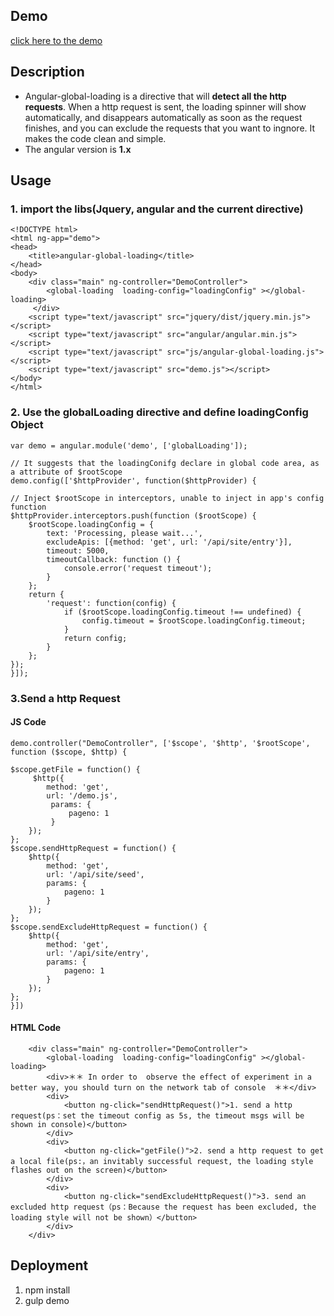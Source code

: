 ## Demo
[click here to the demo](http://jsrun.net/GhYKp/show)

## Description
+ Angular-global-loading is a directive that will **detect all the http requests**. When a http request is sent, the loading spinner will show automatically, and disappears automatically as soon as the request finishes, and you can exclude the requests that you want to ingnore. It makes the code clean and simple.
+ The angular version is **1.x**

## Usage
### 1. import the libs(Jquery, angular and the current directive)
	<!DOCTYPE html>
	<html ng-app="demo">
    <head>
        <title>angular-global-loading</title>
    </head>
    <body>
        <div class="main" ng-controller="DemoController">
            <global-loading  loading-config="loadingConfig" ></global-loading>
         </div>
        <script type="text/javascript" src="jquery/dist/jquery.min.js"></script>
        <script type="text/javascript" src="angular/angular.min.js"></script>
        <script type="text/javascript" src="js/angular-global-loading.js"></script>
        <script type="text/javascript" src="demo.js"></script>
    </body>
    </html>

### 2. Use the globalLoading directive and define loadingConfig Object
    var demo = angular.module('demo', ['globalLoading']);

    // It suggests that the loadingConifg declare in global code area, as a attribute of $rootScope
    demo.config(['$httpProvider', function($httpProvider) {

    // Inject $rootScope in interceptors, unable to inject in app's config function
    $httpProvider.interceptors.push(function ($rootScope) {
        $rootScope.loadingConfig = {
            text: 'Processing, please wait...',
            excludeApis: [{method: 'get', url: '/api/site/entry'}],
            timeout: 5000,
            timeoutCallback: function () {
                console.error('request timeout');
            }
        };
        return {
            'request': function(config) {
                if ($rootScope.loadingConfig.timeout !== undefined) {
                    config.timeout = $rootScope.loadingConfig.timeout;
                }
                return config;
            }
        };
    });
    }]);

### 3.Send a http Request
#### JS Code
    demo.controller("DemoController", ['$scope', '$http', '$rootScope', function ($scope, $http) {

    $scope.getFile = function() {
         $http({
            method: 'get',
            url: '/demo.js',
             params: {
                 pageno: 1
             }
        });
    };
    $scope.sendHttpRequest = function() {
        $http({
            method: 'get',
            url: '/api/site/seed',
            params: {
                pageno: 1
            }
        });
    };
    $scope.sendExcludeHttpRequest = function() {
        $http({
            method: 'get',
            url: '/api/site/entry',
            params: {
                pageno: 1
            }
        });
    };
    }])
#### HTML Code

        <div class="main" ng-controller="DemoController">
            <global-loading  loading-config="loadingConfig" ></global-loading>
            <div>＊＊ In order to  observe the effect of experiment in a better way, you should turn on the network tab of console  ＊＊</div>
            <div>
                <button ng-click="sendHttpRequest()">1. send a http request(ps：set the timeout config as 5s, the timeout msgs will be shown in console)</button>
            </div>
            <div>
                <button ng-click="getFile()">2. send a http request to get a local file(ps:，an invitably successful request, the loading style flashes out on the screen)</button>
            </div>
            <div>
                <button ng-click="sendExcludeHttpRequest()">3. send an excluded http request（ps：Because the request has been excluded, the loading style will not be shown）</button>
            </div>
        </div>

## Deployment
1. npm install
2. gulp demo
